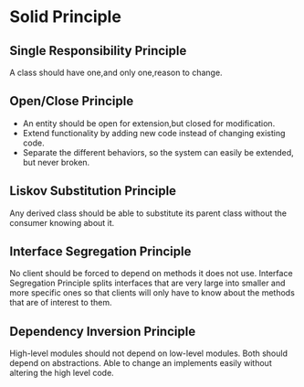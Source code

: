# Solid Principle
## Single Responsibility Principle
A class should have one,and only one,reason to change.
## Open/Close Principle
* An entity should be open for extension,but closed for modification.
* Extend functionality by adding new code instead of changing existing code.
* Separate the different behaviors, so the system can easily be extended, but never broken.
## Liskov Substitution Principle
Any derived class should be able to substitute its parent class without
the consumer knowing about it.
## Interface Segregation Principle
No client should be forced to depend on methods it does not use.
Interface Segregation Principle splits interfaces that are very large into smaller and more specific ones so that
clients will only have to know about the methods that are of interest to them.
## Dependency Inversion Principle
High-level modules should not depend on low-level modules. Both should
depend on abstractions.
Able to change an implements easily without altering the high level code.
